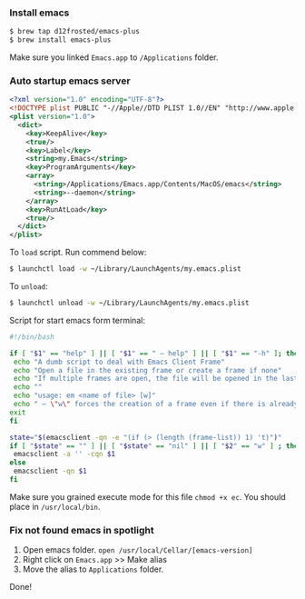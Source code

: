 ### Install emacs

```bash
$ brew tap d12frosted/emacs-plus
$ brew install emacs-plus 
```
Make sure you linked `Emacs.app` to `/Applications` folder.

### Auto startup emacs server

```xml
<?xml version="1.0" encoding="UTF-8"?>
<!DOCTYPE plist PUBLIC "-//Apple//DTD PLIST 1.0//EN" "http://www.apple.com/DTDs/PropertyList-1.0.dtd">
<plist version="1.0">
  <dict>
    <key>KeepAlive</key>
    <true/>
    <key>Label</key>
    <string>my.Emacs</string>
    <key>ProgramArguments</key>
    <array>
      <string>/Applications/Emacs.app/Contents/MacOS/emacs</string>
      <string>--daemon</string>
    </array>
    <key>RunAtLoad</key>
    <true/>
  </dict>
</plist>
```

To `load` script. Run commend below:

```bash
$ launchctl load -w ~/Library/LaunchAgents/my.emacs.plist
```

To `unload`:

```bash
$ launchctl unload -w ~/Library/LaunchAgents/my.emacs.plist
``` 

Script for start emacs form terminal:
```bash
#!/bin/bash

if [ "$1" == "help" ] || [ "$1" == " — help" ] || [ "$1" == "-h" ]; then
 echo "A dumb script to deal with Emacs Client Frame"
 echo "Open a file in the existing frame or create a frame if none"
 echo "If multiple frames are open, the file will be opened in the last focused frame"
 echo ""
 echo "usage: em <name of file> [w]"
 echo " — \"w\" forces the creation of a frame even if there is already one"
exit
fi

state="$(emacsclient -qn -e "(if (> (length (frame-list)) 1) 't)")"
if [ "$state" == "" ] || [ "$state" == "nil" ] || [ "$2" == "w" ] ; then
 emacsclient -a '' -cqn $1
else
 emacsclient -qn $1
fi
```

Make sure you grained execute mode for this file `chmod +x ec`. You should place in `/usr/local/bin`.

### Fix not found emacs in spotlight

1. Open emacs folder. `open /usr/local/Cellar/[emacs-version]`
2. Right click on `Emacs.app` >> Make alias
3. Move the alias to `Applications` folder.

Done!